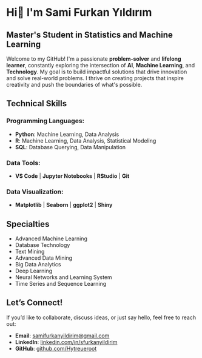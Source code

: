 # Hi👋 I'm **Sami Furkan Yıldırım**
## Master's Student in Statistics and Machine Learning

Welcome to my GitHub! I'm a passionate **problem-solver** and **lifelong learner**, constantly exploring the intersection of **AI**, **Machine Learning**, and **Technology**. My goal is to build impactful solutions that drive innovation and solve real-world problems. I thrive on creating projects that inspire creativity and push the boundaries of what's possible.

## **Technical Skills**
### **Programming Languages**:
- **Python**: Machine Learning, Data Analysis
- **R**: Machine Learning, Data Analysis, Statistical Modeling
- **SQL**: Database Querying, Data Manipulation
### **Data Tools**:
- **VS Code** | **Jupyter Notebooks** | **RStudio** | **Git**  
### **Data Visualization**:
- **Matplotlib** | **Seaborn** | **ggplot2** | **Shiny**  

## **Specialties**
- Advanced Machine Learning
- Database Technology
- Text Mining
- Advanced Data Mining
- Big Data Analytics
- Deep Learning
- Neural Networks and Learning System 
- Time Series and Sequence Learning
 
## **Let’s Connect!**
If you’d like to collaborate, discuss ideas, or just say hello, feel free to reach out:
- **Email**: [samifurkanyildirim@gmail.com](mailto:samifurkanyildirim@gmail.com)  
- **LinkedIn**: [linkedin.com/in/sfurkanyildirim](https://www.linkedin.com/in/sfurkanyildirim/)  
- **GitHub**: [github.com/Hytreueroot](https://github.com/Hytreueroot)  
